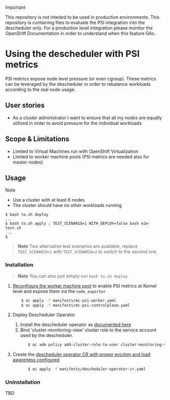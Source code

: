 
> [!IMPORTANT]
> This repository is not inteded to be used in production environments.
> This repository is containing files to evaluate the PSI integration into the descheduler only.
> For a production level integration please monitor the OpenShift Documentation in order to understand when this feature GAs.


# Using the descheduler with PSI metrics

PSI metrics expose node level pressure (or even cgroup). These metrics can be leveraged by the descheduler in order
to rebalance workloads according to the real node usage.

## User stories

- As a cluster administrator I want to ensure that all my nodes are equally utilized in order to avoid pressure for the individual workloads

## Scope & Limitations

- Limited to Virtual Machines run with OpenShift Virtualization
- Limited to worker machine pools (PSI metrics are needed also for master nodes)

## Usage

> [!NOTE]
> - Use a cluster with at least 6 nodes
> - The cluster should have no other workloads running

```console
$ bash to.sh deploy
...
$ bash to.sh apply ; TEST_SCENARIO=1 WITH_DEPLOY=false bash e2e-test.sh
...
$
```

> **Note**
> Two alternative test scenarios are available, replace `TEST_SCENARIO=1` with `TEST_SCENARIO=2` to switch to the second one.

### Installation

> **Note**
> You can also just simply run `bash to.sh deploy`

1. [Reconfigure the worker machine pool](manifests/mc-psi.yaml) to enable PSI metrics at Kernel level and expose them via the `node_exporter`

```bash
       $ oc apply -f manifests/mc-psi-worker.yaml
       $ oc apply -f manifests/mc-psi-controlplane.yaml
```

2. Deploy Descheduler Operator

   1. Install the descheduler operator as [documented here](https://docs.openshift.com/container-platform/4.17/nodes/scheduling/descheduler/index.html)
   2. Bind 'cluster-monitoring-view' cluster role to the service account used by the descheduler.

```bash
          $ oc adm policy add-cluster-role-to-user cluster-monitoring-view -z openshift-descheduler -n openshift-kube-descheduler-operator
```
 
   3. Create the [descheduler operator CR with proper eviciton and load awareness configured](manifests/descheduler-operator-cr.yaml)
      
```bash
          $ oc apply -f manifests/descheduler-operator-cr.yaml
```

### Uninstallation

TBD
